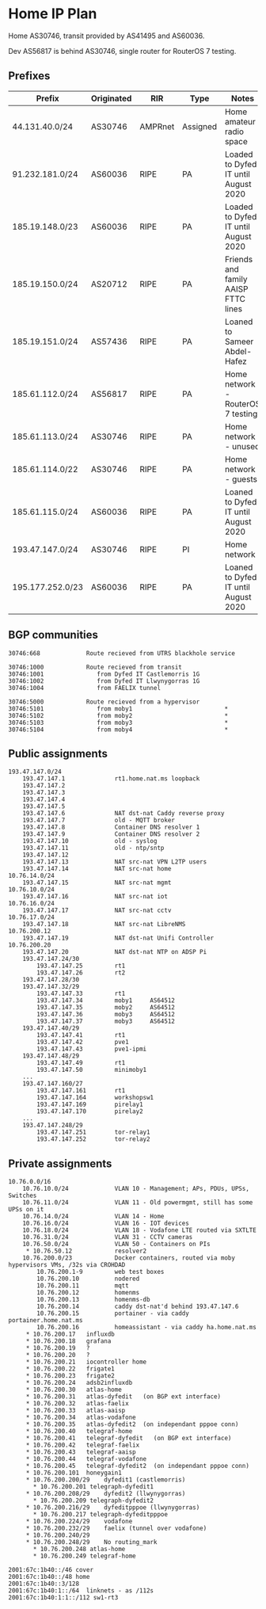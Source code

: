 # Home IP Plan

Home AS30746, transit provided by AS41495 and AS60036.

Dev AS56817 is behind AS30746, single router for RouterOS 7 testing.

## Prefixes

| Prefix              | Originated  | RIR           | Type       | Notes                                    |
|---------------------|------------ |---------------|------------|------------------------------------------|
| 44.131.40.0/24      | AS30746     |   AMPRnet     |  Assigned  | Home amateur radio space                 |
| 91.232.181.0/24     | AS60036     |   RIPE        |  PA        | Loaded to Dyfed IT until August 2020     |
| 185.19.148.0/23     | AS60036     |   RIPE        |  PA        | Loaded to Dyfed IT until August 2020     |
| 185.19.150.0/24     | AS20712     |   RIPE        |  PA        | Friends and family AAISP FTTC lines      |
| 185.19.151.0/24     | AS57436     |   RIPE        |  PA        | Loaned to Sameer Abdel-Hafez             |
| 185.61.112.0/24     | AS56817     |   RIPE        |  PA        | Home network - RouterOS 7 testing        |
| 185.61.113.0/24     | AS30746     |   RIPE        |  PA        | Home network - unused                    |
| 185.61.114.0/22     | AS30746     |   RIPE        |  PA        | Home network - guests                    |
| 185.61.115.0/24     | AS60036     |   RIPE        |  PA        | Loaned to Dyfed IT until August 2020     |
| 193.47.147.0/24     | AS30746     |   RIPE        |  PI        | Home network                             |
| 195.177.252.0/23    | AS60036     |   RIPE        |  PA        | Loaned to Dyfed IT until August 2020     |


## BGP communities

```
30746:668             Route recieved from UTRS blackhole service

30746:1000            Route recieved from transit
30746:1001               from Dyfed IT Castlemorris 1G
30746:1002               from Dyfed IT Llwynygorras 1G
30746:1004               from FAELIX tunnel

30746:5000            Route recieved from a hypervisor
30746:5101               from moby1                          *
30746:5102               from moby2                          *
30746:5103               from moby3                          *
30746:5104               from moby4                          *
```

## Public assignments

```
193.47.147.0/24
    193.47.147.1              rt1.home.nat.ms loopback
    193.47.147.2
    193.47.147.3
    193.47.147.4
    193.47.147.5
    193.47.147.6              NAT dst-nat Caddy reverse proxy
    193.47.147.7              old - MQTT broker
    193.47.147.8              Container DNS resolver 1
    193.47.147.9              Container DNS resolver 2
    193.47.147.10             old - syslog
    193.47.147.11             old - ntp/sntp
    193.47.147.12             
    193.47.147.13             NAT src-nat VPN L2TP users
    193.47.147.14             NAT src-nat home              10.76.14.0/24
    193.47.147.15             NAT src-nat mgmt              10.76.10.0/24
    193.47.147.16             NAT src-nat iot               10.76.16.0/24
    193.47.147.17             NAT src-nat cctv              10.76.17.0/24
    193.47.147.18             NAT src-nat LibreNMS          10.76.200.12
    193.47.147.19             NAT dst-nat Unifi Controller  10.76.200.20
    193.47.147.20             NAT dst-nat NTP on ADSP Pi
    193.47.147.24/30
        193.47.147.25         rt1
        193.47.147.26         rt2
    193.47.147.28/30
    193.47.147.32/29
        193.47.147.33         rt1
        193.47.147.34         moby1     AS64512
        193.47.147.35         moby2     AS64512
        193.47.147.36         moby3     AS64512
        193.47.147.37         moby3     AS64512
    193.47.147.40/29
        193.47.147.41         rt1
        193.47.147.42         pve1
        193.47.147.43         pve1-ipmi
    193.47.147.48/29
        193.47.147.49         rt1
        193.47.147.50         minimoby1
    ...
    193.47.147.160/27
        193.47.147.161        rt1
        193.47.147.164        workshopsw1
        193.47.147.169        pirelay1
        193.47.147.170        pirelay2
    ...
    193.47.147.248/29
        193.47.147.251        tor-relay1
        193.47.147.252        tor-relay2
```

## Private assignments

```
10.76.0.0/16
    10.76.10.0/24             VLAN 10 - Management; APs, PDUs, UPSs, Switches
    10.76.11.0/24             VLAN 11 - Old powermgmt, still has some UPSs on it
    10.76.14.0/24             VLAN 14 - Home
    10.76.16.0/24             VLAN 16 - IOT devices
    10.76.18.0/24             VLAN 18 - Vodafone LTE routed via SXTLTE
    10.76.31.0/24             VLAN 31 - CCTV cameras
    10.76.50.0/24             VLAN 50 - Containers on PIs
     * 10.76.50.12            resolver2            
    10.76.200.0/23            Docker containers, routed via moby hypervisors VMs, /32s via CROHDAD
        10.76.200.1-9         web test boxes
        10.76.200.10          nodered
        10.76.200.11          mqtt
        10.76.200.12          homenms
        10.76.200.13          homenms-db
        10.76.200.14          caddy dst-nat'd behind 193.47.147.6
        10.76.200.15          portainer - via caddy portainer.home.nat.ms
        10.76.200.16          homeassistant - via caddy ha.home.nat.ms
     * 10.76.200.17   influxdb
     * 10.76.200.18   grafana
     * 10.76.200.19   ?
     * 10.76.200.20   ?
     * 10.76.200.21   iocontroller home
     * 10.76.200.22   frigate1
     * 10.76.200.23   frigate2
     * 10.76.200.24   adsb2influxdb
     * 10.76.200.30   atlas-home
     * 10.76.200.31   atlas-dyfedit   (on BGP ext interface)
     * 10.76.200.32   atlas-faelix
     * 10.76.200.33   atlas-aaisp
     * 10.76.200.34   atlas-vodafone
     * 10.76.200.35   atlas-dyfedit2  (on independant pppoe conn)
     * 10.76.200.40   telegraf-home
     * 10.76.200.41   telegraf-dyfedit   (on BGP ext interface)
     * 10.76.200.42   telegraf-faelix
     * 10.76.200.43   telegraf-aaisp
     * 10.76.200.44   telegraf-vodafone
     * 10.76.200.45   telegraf-dyfedit2  (on independant pppoe conn)
     * 10.76.200.101  honeygain1
     * 10.76.200.200/29    dyfedit1 (castlemorris)
       * 10.76.200.201 telegraph-dyfedit1
     * 10.76.200.208/29    dyfedit2 (llwynygorras)
       * 10.76.200.209 telegraph-dyfedit2
     * 10.76.200.216/29    dyfeditpppoe (llwynygorras)
       * 10.76.200.217 telegraph-dyfeditpppoe
     * 10.76.200.224/29    vodafone
     * 10.76.200.232/29    faelix (tunnel over vodafone)
     * 10.76.200.240/29
     * 10.76.200.248/29    No routing_mark
       * 10.76.200.248 atlas-home
       * 10.76.200.249 telegraf-home
```


```
2001:67c:1b40::/46 cover
2001:67c:1b40::/48 home
2001:67c:1b40::3/128
2001:67c:1b40:1::/64  linknets - as /112s
2001:67c:1b40:1:1::/112 sw1-rt3

```
